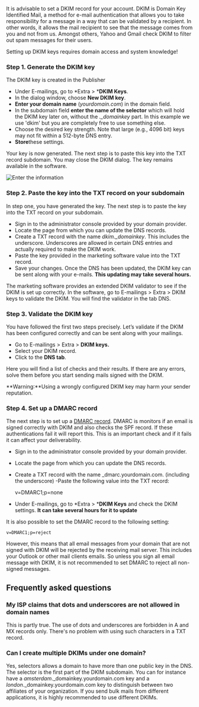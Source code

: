 It is advisable to set a DKIM record for your account. DKIM is Domain
Key Identified Mail, a method for e-mail authentication that allows you
to take responsibility for a message in a way that can be validated by a
recipient. In other words, it allows the mail recipient to see that the
message comes from you and not from us. Amongst others, Yahoo and Gmail
check DKIM to filter out spam messages for their users.

Setting up DKIM keys requires domain access and system knowledge!

### Step 1. Generate the DKIM key

The DKIM key is created in the Publisher

-   Under E-mailings, go to \*Extra \> \***DKIM Keys**.
-   In the dialog window, choose **New DKIM key**.
-   **Enter your domain name** (*yourdomain.com*) in the domain field.
-   In the subdomain field **enter the name of the selector** which will
    hold the DKIM key later on, without the *.\_domainkey* part. In this
    example we use 'dkim' but you are completely free to use something
    else.
-   Choose the desired key strength. Note that large (e.g., 4096 bit)
    keys may not fit within a 512-byte DNS entry.
-   **Store**these settings.

Your key is now generated. The next step is to paste this key into the
TXT record subdomain. You may close the DKIM dialog. The key remains
available in the software.

![Enter the information](generatekey.png)

### Step 2. Paste the key into the TXT record on your subdomain

In step one, you have generated the key. The next step is to paste the
key into the TXT record on your subdomain.

-   Sign in to the administrator console provided by your domain
    provider.
-   Locate the page from which you can update the DNS records.
-   Create a TXT record with the name *dkim.\_domainkey*. This includes
    the underscore. Underscores are allowed in certain DNS entries and
    actually required to make the DKIM work.
-   Paste the key provided in the marketing software value into the TXT
    record.
-   Save your changes. Once the DNS has been updated, the DKIM key can
    be sent along with your e-mails. **This updating may take several
    hours.**

The marketing software provides an extended DKIM validator to see if the
DKIM is set up correctly. In the software, go to E-mailings \> Extra \>
DKIM keys to validate the DKIM. You will find the validator in the tab
DNS.

### Step 3. Validate the DKIM key

You have followed the first two steps precisely. Let’s validate if the
DKIM has been configured correctly and can be sent along with your
mailings.

-   Go to E-mailings \> Extra \> **DKIM keys.**
-   Select your DKIM record.
-   Click to the **DNS tab**.

Here you will find a list of checks and their results. If there are any
errors, solve them before you start sending mails signed with the DKIM.

**Warning:**Using a wrongly configured DKIM key may harm your sender
reputation.

### Step 4. Set up a DMARC record

The next step is to set up a [DMARC
record](https://www.dmarc.org "DMARC website"). DMARC is monitors if an
email is signed correctly with DKIM and also checks the SPF record. If
these authentications fail it will report this. This is an important
check and if it fails it can affect your deliverability.

-   Sign in to the administrator console provided by your domain
    provider.
-   Locate the page from which you can update the DNS records.
-   Create a TXT record with the name \_dmarc.yourdomain.com. (including
    the underscore) -Paste the following value into the TXT record:

    v=DMARC1;p=none

-   Under E-mailings, go to \*Extra \> \***DKIM Keys** and check the
    DKIM settings. **It can take several hours for it to update**

It is also possible to set the DMARC record to the following setting:

    v=DMARC1;p=reject

However, this means that all email messages from your domain that are
not signed with DKIM will be rejected by the receiving mail server. This
includes your Outlook or other mail clients emails. So unless you sign
all email message with DKIM, it is not recommended to set DMARC to
reject all non-signed messages.

Frequently asked questions
--------------------------

### My ISP claims that dots and underscores are not allowed in domain names

This is partly true. The use of dots and underscores are forbidden in A
and MX records only. There's no problem with using such characters in a
TXT record.

### Can I create multiple DKIMs under one domain?

Yes, selectors allows a domain to have more than one public key in the
DNS. The selector is the first part of the DKIM subdomain. You can for
instance have a *amsterdam*.\_domainkey.yourdomain.com key and a
*london*.\_domainkey.yourdomain.com key to distinguish between two
affiliates of your organization. If you send bulk mails from different
applications, it is highly recommended to use different DKIMs. 
